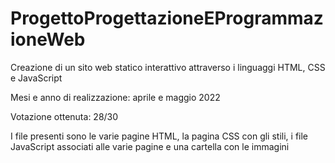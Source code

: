 # ProgettoProgettazioneEProgrammazioneWeb
Creazione di un sito web statico interattivo attraverso i linguaggi HTML, CSS e JavaScript

Mesi e anno di realizzazione: aprile e maggio 2022

Votazione ottenuta: 28/30

I file presenti sono le varie pagine HTML, la pagina CSS con gli stili, i file JavaScript associati alle varie pagine e una cartella con le immagini
